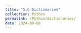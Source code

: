 ```yaml
---
title: "5.6 Dictionaries"
collection: Python
permalink: /Python/dictionaries/
date: 2024-09-08
---
```

